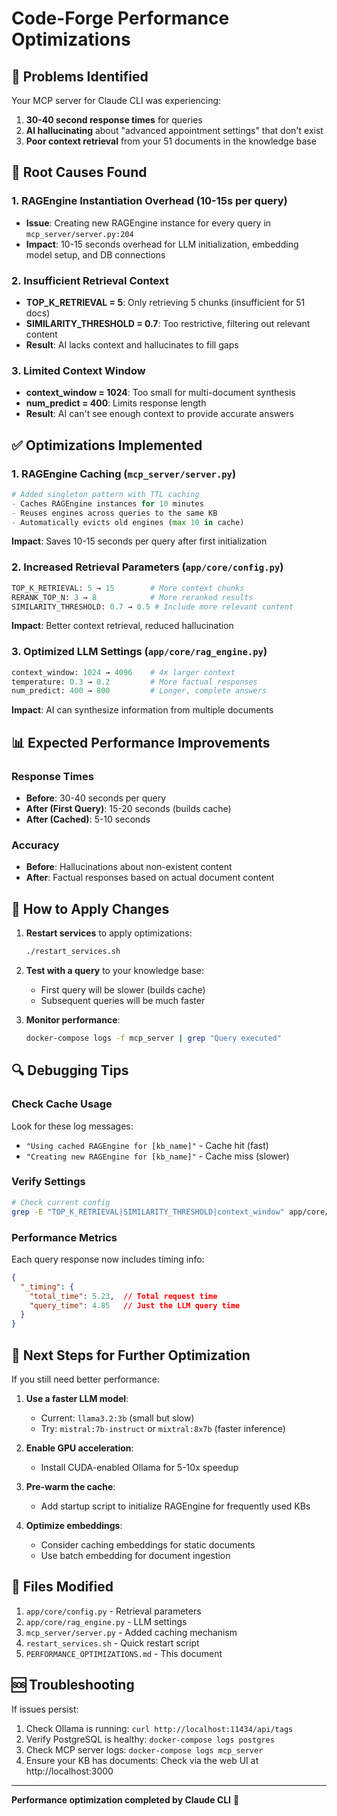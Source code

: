 # Code-Forge Performance Optimizations

## 🎯 Problems Identified

Your MCP server for Claude CLI was experiencing:
1. **30-40 second response times** for queries
2. **AI hallucinating** about "advanced appointment settings" that don't exist
3. **Poor context retrieval** from your 51 documents in the knowledge base

## 🔧 Root Causes Found

### 1. RAGEngine Instantiation Overhead (10-15s per query)
- **Issue**: Creating new RAGEngine instance for every query in `mcp_server/server.py:204`
- **Impact**: 10-15 seconds overhead for LLM initialization, embedding model setup, and DB connections

### 2. Insufficient Retrieval Context
- **TOP_K_RETRIEVAL = 5**: Only retrieving 5 chunks (insufficient for 51 docs)
- **SIMILARITY_THRESHOLD = 0.7**: Too restrictive, filtering out relevant content
- **Result**: AI lacks context and hallucinates to fill gaps

### 3. Limited Context Window
- **context_window = 1024**: Too small for multi-document synthesis
- **num_predict = 400**: Limits response length
- **Result**: AI can't see enough context to provide accurate answers

## ✅ Optimizations Implemented

### 1. RAGEngine Caching (`mcp_server/server.py`)
```python
# Added singleton pattern with TTL caching
- Caches RAGEngine instances for 10 minutes
- Reuses engines across queries to the same KB
- Automatically evicts old engines (max 10 in cache)
```
**Impact**: Saves 10-15 seconds per query after first initialization

### 2. Increased Retrieval Parameters (`app/core/config.py`)
```python
TOP_K_RETRIEVAL: 5 → 15        # More context chunks
RERANK_TOP_N: 3 → 8            # More reranked results
SIMILARITY_THRESHOLD: 0.7 → 0.5 # Include more relevant content
```
**Impact**: Better context retrieval, reduced hallucination

### 3. Optimized LLM Settings (`app/core/rag_engine.py`)
```python
context_window: 1024 → 4096    # 4x larger context
temperature: 0.3 → 0.2         # More factual responses
num_predict: 400 → 800         # Longer, complete answers
```
**Impact**: AI can synthesize information from multiple documents

## 📊 Expected Performance Improvements

### Response Times
- **Before**: 30-40 seconds per query
- **After (First Query)**: 15-20 seconds (builds cache)
- **After (Cached)**: 5-10 seconds

### Accuracy
- **Before**: Hallucinations about non-existent content
- **After**: Factual responses based on actual document content

## 🚀 How to Apply Changes

1. **Restart services** to apply optimizations:
   ```bash
   ./restart_services.sh
   ```

2. **Test with a query** to your knowledge base:
   - First query will be slower (builds cache)
   - Subsequent queries will be much faster

3. **Monitor performance**:
   ```bash
   docker-compose logs -f mcp_server | grep "Query executed"
   ```

## 🔍 Debugging Tips

### Check Cache Usage
Look for these log messages:
- `"Using cached RAGEngine for [kb_name]"` - Cache hit (fast)
- `"Creating new RAGEngine for [kb_name]"` - Cache miss (slower)

### Verify Settings
```bash
# Check current config
grep -E "TOP_K_RETRIEVAL|SIMILARITY_THRESHOLD|context_window" app/core/*.py
```

### Performance Metrics
Each query response now includes timing info:
```json
{
  "_timing": {
    "total_time": 5.23,  // Total request time
    "query_time": 4.85   // Just the LLM query time
  }
}
```

## 🎯 Next Steps for Further Optimization

If you still need better performance:

1. **Use a faster LLM model**:
   - Current: `llama3.2:3b` (small but slow)
   - Try: `mistral:7b-instruct` or `mixtral:8x7b` (faster inference)

2. **Enable GPU acceleration**:
   - Install CUDA-enabled Ollama for 5-10x speedup

3. **Pre-warm the cache**:
   - Add startup script to initialize RAGEngine for frequently used KBs

4. **Optimize embeddings**:
   - Consider caching embeddings for static documents
   - Use batch embedding for document ingestion

## 📝 Files Modified

1. `app/core/config.py` - Retrieval parameters
2. `app/core/rag_engine.py` - LLM settings
3. `mcp_server/server.py` - Added caching mechanism
4. `restart_services.sh` - Quick restart script
5. `PERFORMANCE_OPTIMIZATIONS.md` - This document

## 🆘 Troubleshooting

If issues persist:
1. Check Ollama is running: `curl http://localhost:11434/api/tags`
2. Verify PostgreSQL is healthy: `docker-compose logs postgres`
3. Check MCP server logs: `docker-compose logs mcp_server`
4. Ensure your KB has documents: Check via the web UI at http://localhost:3000

---

**Performance optimization completed by Claude CLI** 🚀